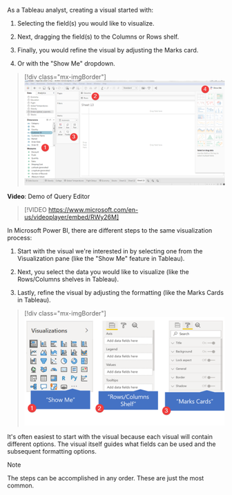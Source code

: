 As a Tableau analyst, creating a visual started with:

1.  Selecting the field(s) you would like to visualize.

1.  Next, dragging the field(s) to the Columns or Rows shelf.

1.  Finally, you would refine the visual by adjusting the Marks card.

1.  Or with the "Show Me" dropdown.

> [!div class="mx-imgBorder"]
> [![Step-by-step example on how to create a visualization in Tableau Desktop.](../media/tableau-workspace.png)](../media/tableau-workspace.png#lightbox)

**Video**: Demo of Query Editor
> [!VIDEO https://www.microsoft.com/en-us/videoplayer/embed/RWy26M]

In Microsoft Power BI, there are different steps to the same visualization process:

1.  Start with the visual we're interested in by selecting one from the Visualization pane (like the "Show Me" feature in Tableau).

1.  Next, you select the data you would like to visualize (like the Rows/Columns shelves in Tableau).

1.  Lastly, refine the visual by adjusting the formatting (like the Marks Cards in Tableau).

> [!div class="mx-imgBorder"]
> [![Process of creating a visualization in Power BI Desktop.](../media/power-bi-workspace.png)](../media/power-bi-workspace.png#lightbox)

It's often easiest to start with the visual because each visual will contain different options. The visual itself guides what fields can be used and the subsequent formatting options.

> [!NOTE]
> The steps can be accomplished in any order. These are just the most common.